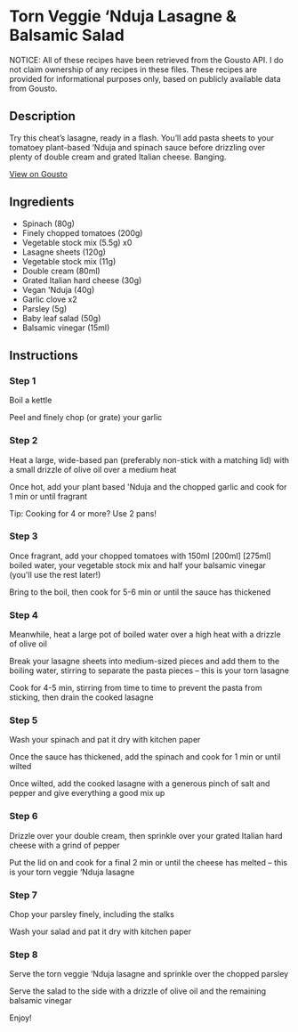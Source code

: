 # Torn Veggie ‘Nduja Lasagne & Balsamic Salad

NOTICE: All of these recipes have been retrieved from the Gousto API. I do not claim ownership of any recipes in these files. These recipes are provided for informational purposes only, based on publicly available data from Gousto.

## Description

Try this cheat’s lasagne, ready in a flash. You’ll add pasta sheets to your tomatoey plant-based ‘Nduja and spinach sauce before drizzling over plenty of double cream and grated Italian cheese. Banging.

[View on Gousto](https://www.gousto.co.uk/recipes/cookbook/torn-veggie-nduja-lasagne-balsamic-salad)

## Ingredients

- Spinach (80g)
- Finely chopped tomatoes (200g)
- Vegetable stock mix (5.5g) x0
- Lasagne sheets (120g)
- Vegetable stock mix (11g)
- Double cream (80ml)
- Grated Italian hard cheese (30g)
- Vegan 'Nduja (40g)
- Garlic clove x2
- Parsley (5g)
- Baby leaf salad (50g)
- Balsamic vinegar (15ml)

## Instructions


### Step 1

Boil a kettle

Peel and finely chop (or grate) your garlic


### Step 2

Heat a large, wide-based pan (preferably non-stick with a matching lid) with a small drizzle of olive oil over a medium heat

Once hot, add your plant based 'Nduja and the chopped garlic and cook for 1 min or until fragrant

Tip: Cooking for 4 or more? Use 2 pans!


### Step 3

Once fragrant, add your chopped tomatoes with 150ml <span class="text-purple">[200ml]</span> <span class="text-danger">[275ml]</span> boiled water, your vegetable stock mix and half your balsamic vinegar (you'll use the rest later!)

Bring to the boil, then cook for 5-6 min or until the sauce has thickened


### Step 4

Meanwhile, heat a large pot of boiled water over a high heat with a drizzle of olive oil

Break your lasagne sheets into medium-sized pieces and add them to the boiling water, stirring to separate the pasta pieces – this is your torn lasagne

Cook for 4-5 min, stirring from time to time to prevent the pasta from sticking, then drain the cooked lasagne


### Step 5

Wash your spinach and pat it dry with kitchen paper

Once the sauce has thickened, add the spinach and cook for 1 min or until wilted

Once wilted, add the cooked lasagne with a generous pinch of salt and pepper and give everything a good mix up


### Step 6

Drizzle over your double cream, then sprinkle over your grated Italian hard cheese with a grind of pepper

Put the lid on and cook for a final 2 min or until the cheese has melted – this is your torn veggie ‘Nduja lasagne


### Step 7

Chop your parsley finely, including the stalks

Wash your salad and pat it dry with kitchen paper

### Step 8

Serve the torn veggie ‘Nduja lasagne and sprinkle over the chopped parsley

Serve the salad to the side with a drizzle of olive oil and the remaining balsamic vinegar

Enjoy!

